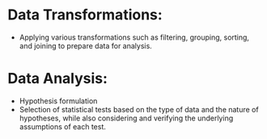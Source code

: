 # Data Transformations:

- Applying various transformations such as filtering, grouping, sorting, and joining to prepare data for analysis.

# Data Analysis:

- Hypothesis formulation
- Selection of statistical tests based on the type of data and the nature of hypotheses, while also considering and verifying the underlying assumptions of each test.
